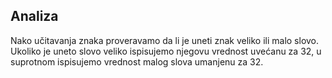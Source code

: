 ## Analiza

Nako učitavanja znaka proveravamo da li je uneti znak veliko ili malo slovo. Ukoliko je uneto slovo veliko ispisujemo njegovu vrednost uvećanu za 32, u suprotnom ispisujemo vrednost malog slova umanjenu za 32.
